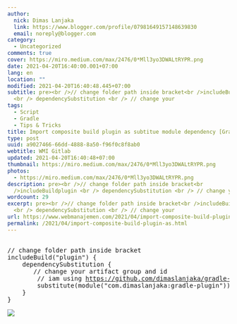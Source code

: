 ```yaml
---
author:
  nick: Dimas Lanjaka
  link: https://www.blogger.com/profile/07981649157148639830
  email: noreply@blogger.com
category:
  - Uncategorized
comments: true
cover: https://miro.medium.com/max/2476/0*Mll3yo3DWALtRYPR.png
date: 2021-04-20T16:40:00.001+07:00
lang: en
location: ""
modified: 2021-04-20T16:40:48.445+07:00
subtitle: pre><br />// change folder path inside bracket<br />includeBuildplugin
  <br /> dependencySubstitution <br /> // change your
tags:
  - Script
  - Gradle
  - Tips & Tricks
title: Import composite build plugin as subtitue module dependency [Gradle]
type: post
uuid: a9027466-66dd-4888-8a50-f96f0c8f8ab0
webtitle: WMI Gitlab
updated: 2021-04-20T16:40:48+07:00
thumbnail: https://miro.medium.com/max/2476/0*Mll3yo3DWALtRYPR.png
photos:
  - https://miro.medium.com/max/2476/0*Mll3yo3DWALtRYPR.png
description: pre><br />// change folder path inside bracket<br
  />includeBuildplugin <br /> dependencySubstitution <br /> // change your
wordcount: 29
excerpt: pre><br />// change folder path inside bracket<br />includeBuildplugin
  <br /> dependencySubstitution <br /> // change your
url: https://www.webmanajemen.com/2021/04/import-composite-build-plugin-as.html
permalink: /2021/04/import-composite-build-plugin-as.html
---
```


<pre><br>// change folder path inside bracket<br>includeBuild("plugin") {<br>    dependencySubstitution {<br>    	// change your artifact group and id<br>        // iam using <a href="https://github.com/dimaslanjaka/gradle-plugin/" target="_blank" rel="noopener noreferer nofollow">https://github.com/dimaslanjaka/gradle-plugin/</a> for example<br>        substitute(module("com.dimaslanjaka:gradle-plugin")).with(project(":"))<br>    }<br>}<br></pre> <img src="https://miro.medium.com/max/2476/0*Mll3yo3DWALtRYPR.png">